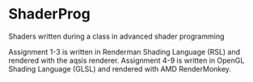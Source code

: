 # ShaderProg
Shaders written during a class in advanced shader programming

Assignment 1-3 is written in Renderman Shading Language (RSL) and rendered with the aqsis renderer.
Assignment 4-9 is written in OpenGL Shading Language (GLSL) and rendered with AMD RenderMonkey.